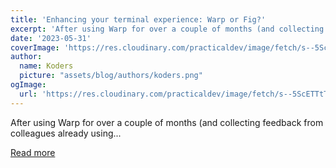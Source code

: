 ```yaml
---
title: 'Enhancing your terminal experience: Warp or Fig?'
excerpt: 'After using Warp for over a couple of months (and collecting feedback from colleagues already using...'
date: '2023-05-31'
coverImage: 'https://res.cloudinary.com/practicaldev/image/fetch/s--5ScETTtT--/c_imagga_scale,f_auto,fl_progressive,h_420,q_auto,w_1000/https://dev-to-uploads.s3.amazonaws.com/uploads/articles/8lhagxse2q961qbmu0qf.png'
author:
  name: Koders
  picture: "assets/blog/authors/koders.png"
ogImage:
  url: 'https://res.cloudinary.com/practicaldev/image/fetch/s--5ScETTtT--/c_imagga_scale,f_auto,fl_progressive,h_420,q_auto,w_1000/https://dev-to-uploads.s3.amazonaws.com/uploads/articles/8lhagxse2q961qbmu0qf.png'
---
```


After using Warp for over a couple of months (and collecting feedback from colleagues already using...

[Read more](https://dev.to/this-is-learning/enhancing-your-terminal-experience-warp-or-fig-g15)
